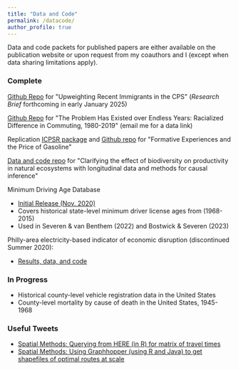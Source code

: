 ```yaml
---
title: "Data and Code"
permalink: /datacode/
author_profile: true
---
```


Data and code packets for published papers are either available on the publication website or upon request from my coauthors and I (except when data sharing limitations apply).

### Complete

[Github Repo](https://github.com/cseveren/RacializedCommutes) for "Upweighting Recent Immigrants in the CPS" (*Research Brief* forthcoming in early January 2025)

[Github Repo](https://github.com/cseveren/RacializedCommutes) for "The Problem Has Existed over Endless Years: Racialized Difference in Commuting, 1980-2019" (email me for a data link)

Replication [ICPSR package](https://www.openicpsr.org/openicpsr/project/127261) and [Github repo](https://github.com/cseveren/FormativeExperiences) for "Formative Experiences and the Price of Gasoline"

[Data and code repo](https://github.com/LauraDee/NutNetCausalinf) for "Clarifying the effect of biodiversity on productivity in natural ecosystems with longitudinal data and methods for causal inference"

Minimum Driving Age Database
* [Initial Release (Nov. 2020)](https://github.com/cseveren/MinimumDrivingAgeDatabase)
* Covers historical state-level minimum driver license ages from (1968-2015)
* Used in Severen & van Benthem (2022) and Bostwick & Severen (2023)

Philly-area electricity-based indicator of economic disruption (discontinued Summer 2020):
* [Results, data, and code](https://github.com/cseveren/PA-Electricity-Economic-Disruption)


### In Progress
* Historical county-level vehicle registration data in the United States
* County-level mortality by cause of death in the United States, 1945-1968

### Useful Tweets
* [Spatial Methods: Querying from HERE (in R) for matrix of travel times](https://twitter.com/ChrisSeveren/status/1255944834201923586)
* [Spatial Methods: Using Graphhopper (using R and Java) to get shapefiles of optimal routes at scale](https://twitter.com/ChrisSeveren/status/1288167885739888640)
